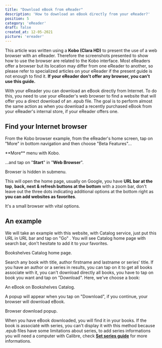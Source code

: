 ```yaml
---
title: "Download eBook from eReader"
description: 'How to download an eBook directly from your eReader?'
position: 5
category: 'eReader'
draft: false
created_at: 12-05-2021
picture: 'ereader'
---
```


<alert tpye="info" title="About">

This article was written using a **Kobo (Clara HD)** to present the use of a web browser with an eReader. Therefore the screenshots presented to show how to use the browser are related to the Kobo interface. Most eReaders offer a browser but its location may differ from one eReader to another, so please refer to specialized articles on your eReader if the present guide is not enough to find it. **If your eReader don't offer any browser, you can't use this guide.**

</alert>

With your eReader you can download an eBook directly from Internet. To do this, you need to use your eReader's web browser to find a website that will offer you a direct download of an .epub file. The goal is to perform almost the same action as when you download a recently purchased eBook from your eReader's internal store, if your eReader offers one.

## Find your Internet browser

From the Kobo browser example, from the eReader's home screen, tap on "More" in bottom navigation and then choose "Beta Features"...

<md-img src="kobo-more">
    **More** menu with Kobo.
</md-img>

...and tap on "**Start**" in "**Web Browser**".

<md-img src="kobo-beta-features">
    Browser is hidden in submenu.
</md-img>

This will open the home page, usually on Google, you have **URL bar at the top**, **back, next & refresh buttons at the bottom** with a zoom bar, don't leave out the three dots indicating additional options at the bottom right as **you can add websites as favorites**.

<md-img src="browser-home">
    It's a small browser with vital options.
</md-img>

## An example

We will take an example with this website, with <api-link endpoint="/catalog">Catalog service</api-link>, just put this URL in URL bar and tap on "Go" <api-link endpoint="/catalog" :refer-it-self="true"></api-link>. You will see Catalog home page with search bar, don't hesitate to add it to your favorites.

<md-img src="browser-options">
    Bookshelves Catalog home page.
</md-img>

Search any book with title, author firstname and lastname or series' title. If you have an author or a series in results, you can tap on it to get all books associate with it, you can't download directly all books, you have to tap on book you want and tap on "Download". Here, we've choose a book:

<md-img src="browser-ebook-example">
    An eBook on Bookshelves Catalog.
</md-img>

A popup will appear when you tap on "Download", if you continue, your browser will download eBook.

<md-img src="brower-download">
    Browser download popup.
</md-img>

When you have eBook downloaded, you will find it in your books. If the book is associaté with series, you can't display it with this method because .epub files have some limitations about series, to add series informations you will need a computer with Calibre, check [**Set series guide**](/guides/ereader-series) for more informations.
